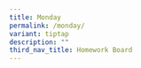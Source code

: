 ```yaml
---
title: Monday
permalink: /monday/
variant: tiptap
description: ""
third_nav_title: Homework Board
---
```

